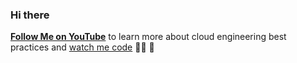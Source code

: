 ### Hi there
**[Follow Me on YouTube](https://www.youtube.com/channel/UCIEB4YTb873fpFi7vyi_p0w)** to learn more about cloud engineering best practices and [watch me code](https://www.youtube.com/channel/UCIEB4YTb873fpFi7vyi_p0w) 👩‍💻 🎥
